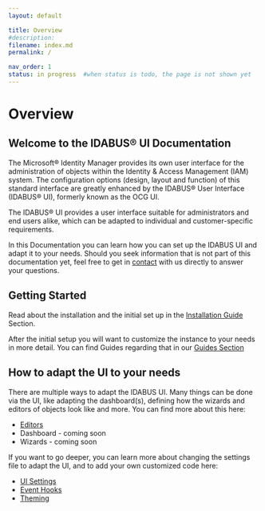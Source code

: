 ```yaml
---
layout: default

title: Overview
#description:
filename: index.md
permalink: /

nav_order: 1
status: in progress  #when status is todo, the page is not shown yet
---
```


# Overview

## Welcome to the IDABUS® UI Documentation

The Microsoft® Identity Manager provides its own user interface for the administration of objects within the Identity & Access Management (IAM) system. The configuration options (design, layout and function) of this standard interface are greatly enhanced by the IDABUS® User Interface (IDABUS® UI), formerly known as the OCG UI.

The IDABUS® UI provides a user interface suitable for administrators and end users alike, which can be adapted to individual and customer-specific requirements.

In this Documentation you can learn how you can set up the IDABUS UI and adapt it to your needs. Should you seek information that is not part of this documentation yet, feel free to get in [contact](https://ocg.de/Unternehmen/Kontakt) with us directly to answer your questions.

## Getting Started
Read about the installation and the initial set up in the [Installation Guide](/installation/) Section.

After the initial setup you will want to customize the instance to your needs in more detail. You can find Guides regarding that in our [Guides Section](/guides/)

## How to adapt the UI to your needs
There are multiple ways to adapt the IDABUS UI. Many things can be done via the UI, like adapting the dashboard(s), defining how the wizards and editors of objects look like and more. You can find more about this here:
- [Editors](/editors/)
- Dashboard - coming soon
- Wizards - coming soon

If you want to go deeper, you can learn more about changing the settings file to adapt the UI, and to add your own customized code here:
- [UI Settings](/uisettings/)
- [Event Hooks](/eventHooks)
- [Theming](/theming/)
